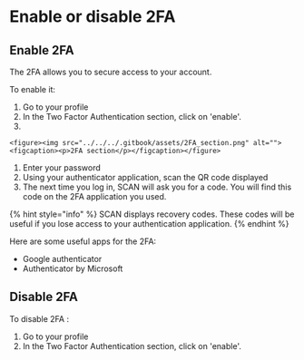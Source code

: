 # Enable or disable 2FA

## Enable 2FA

The 2FA allows you to secure access to your account.

To enable it:

1. Go to your profile
2. In the Two Factor Authentication section, click on 'enable'.
3.

```
<figure><img src="../../../.gitbook/assets/2FA_section.png" alt=""><figcaption><p>2FA section</p></figcaption></figure>
```

1. Enter your password
2. Using your authenticator application, scan the QR code displayed
3. The next time you log in, SCAN will ask you for a code. You will find this code on the 2FA application you used.

{% hint style="info" %}
SCAN displays recovery codes. These codes will be useful if you lose access to your authentication application.
{% endhint %}

Here are some useful apps for the 2FA:

* Google authenticator
* Authenticator by Microsoft

## Disable 2FA

To disable 2FA :

1. Go to your profile
2. In the Two Factor Authentication section, click on 'enable'.
